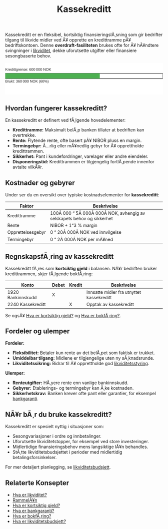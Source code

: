 ﻿---
title: "Kassekreditt"
meta_title: "Kassekreditt"
meta_description: 'Kassekreditt er en fleksibel, kortsiktig finansieringslÃ¸sning som gir bedrifter tilgang til likvide midler ved Ã¥ opprette en kredittramme pÃ¥ bedriftskontoen....'
slug: kassekreditt
type: blog
layout: pages/single
---

Kassekreditt er en fleksibel, kortsiktig finansieringslÃ¸sning som gir bedrifter tilgang til likvide midler ved Ã¥ opprette en kredittramme pÃ¥ bedriftskontoen. Denne **overdraft-fasiliteten** brukes ofte for Ã¥ hÃ¥ndtere svingninger i [likviditet](/blogs/regnskap/hva-er-likviditet "Hva er Likviditet? Komplett Guide til Likviditet og Likviditetsstyring"), dekke uforutsette utgifter eller finansiere sesongbaserte behov.

![Illustrasjon av kassekreditt](kassekreditt-utilization.svg)

## Hvordan fungerer kassekreditt?

En kassekreditt er definert ved fÃ¸lgende hovedelementer:

* **Kredittramme:** Maksimalt belÃ¸p banken tillater at bedriften kan overtrekke.
* **Rente:** Flytende rente, ofte basert pÃ¥ NIBOR pluss en margin.
* **Termingebyr:** Ã…rlig eller mÃ¥nedlig gebyr for Ã¥ opprettholde kredittrammen.
* **Sikkerhet:** Pant i kundefordringer, varelager eller andre eiendeler.
* **Disponeringstid:** Kredittrammen er tilgjengelig fortlÃ¸pende innenfor avtalte vilkÃ¥r.

## Kostnader og gebyrer

Under ser du en oversikt over typiske kostnadselementer for **kassekreditt**:

| **Faktor**          | **Beskrivelse**                                                |
|---------------------|----------------------------------------------------------------|
| Kredittramme        | 100Â 000 “ 5Â 000Â 000Â NOK, avhengig av selskapets behov og sikkerhet |
| Rente               | NIBOR + 1“3 % margin                                            |
| Opprettelsesgebyr   | 0 “ 20Â 000Â NOK ved innvilgelse                                  |
| Termingebyr         | 0 “ 2Â 000Â NOK per mÃ¥ned                                        |

## RegnskapsfÃ¸ring av kassekreditt

Kassekreditt fÃ¸res som **kortsiktig gjeld** i balansen. NÃ¥r bedriften bruker kredittrammen, skjer fÃ¸lgende bokfÃ¸ring:

| **Konto**                 | **Debet** | **Kredit** | **Beskrivelse**                           |
|---------------------------|-----------|------------|-------------------------------------------|
| 1920 Bankinnskudd         | X         |            | Innsatte midler fra utnyttet kassekreditt |
| 2240 Kassekreditt         |           | X          | Opptak av kassekreditt                    |

Se ogsÃ¥ [Hva er kortsiktig gjeld?](/blogs/regnskap/kortsiktig-gjeld "Hva er Kortsiktig Gjeld? Komplett Guide til Gjeldskategorier") og [Hva er bokfÃ¸ring?](/blogs/regnskap/hva-er-bokforing "Hva er BokfÃ¸ring? Komplett Guide til RegnskapsfÃ¸ring og BokfÃ¸ringsregler").

## Fordeler og ulemper

**Fordeler:**

* **Fleksibilitet:** Betaler kun rente av det belÃ¸pet som faktisk er trukket.
* **Umiddelbar tilgang:** Midlene er tilgjengelige uten ny sÃ¸knadsrunde.
* **Likviditetssikring:** Bidrar til Ã¥ opprettholde god [likviditetsstyring](/blogs/regnskap/hva-er-likviditetsstyring "Hva er Likviditetsstyring? Komplett Guide til Likviditetsstyring").

**Ulemper:**

* **Renteutgifter:** HÃ¸yere rente enn vanlige bankinnskudd.
* **Gebyrer:** Etablerings- og termingebyr kan Ã¸ke kostnaden.
* **Sikkerhetskrav:** Banken krever ofte pant eller garantier, for eksempel [bankgaranti](/blogs/regnskap/bankgaranti "Bankgaranti - Guide til Sikkerhetsstillelse").

## NÃ¥r bÃ¸r du bruke kassekreditt?

Kassekreditt er spesielt nyttig i situasjoner som:

* Sesongvariasjoner i ordre og innbetalinger.
* Uforutsette likviditetstopper, for eksempel ved store investeringer.
* Midlertidige finansieringsbehov mens langsiktige lÃ¥n behandles.
* StÃ¸tte likviditetsbudsjettet i perioder med midlertidig betalingsforsinkelser.

For mer detaljert planlegging, se [likviditetsbudsjett](/blogs/regnskap/likviditetsbudsjett "Likviditetsbudsjett - Slik lager du et nÃ¸yaktig likviditetsregnskap").

## Relaterte Konsepter

* [Hva er likviditet?](/blogs/regnskap/hva-er-likviditet "Hva er Likviditet? Komplett Guide til Likviditet og Likviditetsstyring")
* [RammelÃ¥n](/blogs/regnskap/rammelan "RammelÃ¥n: Fleksibelt rammefinansiering for Norske Bedrifter")
* [Hva er kortsiktig gjeld?](/blogs/regnskap/kortsiktig-gjeld "Hva er Kortsiktig Gjeld? Komplett Guide til Gjeldskategorier")
* [Hva er bankgaranti?](/blogs/regnskap/bankgaranti "Bankgaranti - Guide til Sikkerhetsstillelse")
* [Hva er bokfÃ¸ring?](/blogs/regnskap/hva-er-bokforing "Hva er BokfÃ¸ring? Komplett Guide til RegnskapsfÃ¸ring og BokfÃ¸ringsregler")
* [Hva er likviditetsbudsjett?](/blogs/regnskap/likviditetsbudsjett "Likviditetsbudsjett - Slik lager du et nÃ¸yaktig likviditetsregnskap")






